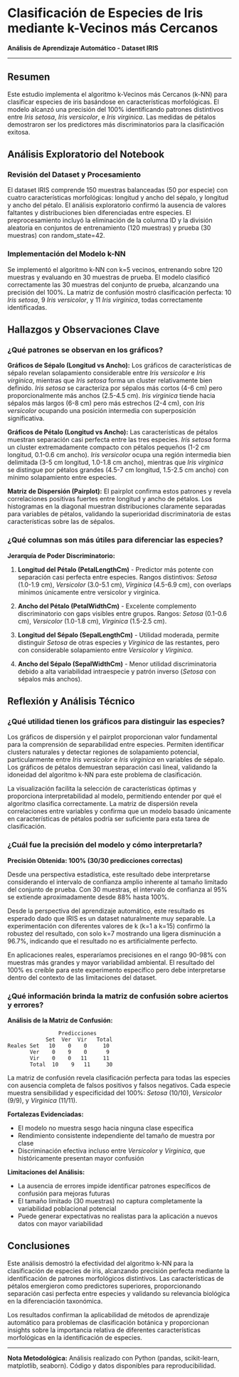 # Clasificación de Especies de Iris mediante k-Vecinos más Cercanos

**Análisis de Aprendizaje Automático - Dataset IRIS**

---

## Resumen

Este estudio implementa el algoritmo k-Vecinos más Cercanos (k-NN) para clasificar especies de iris basándose en características morfológicas. El modelo alcanzó una precisión del 100% identificando patrones distintivos entre *Iris setosa*, *Iris versicolor*, e *Iris virginica*. Las medidas de pétalos demostraron ser los predictores más discriminatorios para la clasificación exitosa.

## Análisis Exploratorio del Notebook

### Revisión del Dataset y Procesamiento

El dataset IRIS comprende 150 muestras balanceadas (50 por especie) con cuatro características morfológicas: longitud y ancho del sépalo, y longitud y ancho del pétalo. El análisis exploratorio confirmó la ausencia de valores faltantes y distribuciones bien diferenciadas entre especies. El preprocesamiento incluyó la eliminación de la columna ID y la división aleatoria en conjuntos de entrenamiento (120 muestras) y prueba (30 muestras) con random_state=42.

### Implementación del Modelo k-NN

Se implementó el algoritmo k-NN con k=5 vecinos, entrenando sobre 120 muestras y evaluando en 30 muestras de prueba. El modelo clasificó correctamente las 30 muestras del conjunto de prueba, alcanzando una precisión del 100%. La matriz de confusión mostró clasificación perfecta: 10 *Iris setosa*, 9 *Iris versicolor*, y 11 *Iris virginica*, todas correctamente identificadas.

## Hallazgos y Observaciones Clave

### ¿Qué patrones se observan en los gráficos?

**Gráficos de Sépalo (Longitud vs Ancho):**
Los gráficos de características de sépalo revelan solapamiento considerable entre *Iris versicolor* e *Iris virginica*, mientras que *Iris setosa* forma un cluster relativamente bien definido. *Iris setosa* se caracteriza por sépalos más cortos (4-6 cm) pero proporcionalmente más anchos (2.5-4.5 cm). *Iris virginica* tiende hacia sépalos más largos (6-8 cm) pero más estrechos (2-4 cm), con *Iris versicolor* ocupando una posición intermedia con superposición significativa.

**Gráficos de Pétalo (Longitud vs Ancho):**
Las características de pétalos muestran separación casi perfecta entre las tres especies. *Iris setosa* forma un cluster extremadamente compacto con pétalos pequeños (1-2 cm longitud, 0.1-0.6 cm ancho). *Iris versicolor* ocupa una región intermedia bien delimitada (3-5 cm longitud, 1.0-1.8 cm ancho), mientras que *Iris virginica* se distingue por pétalos grandes (4.5-7 cm longitud, 1.5-2.5 cm ancho) con mínimo solapamiento entre especies.

**Matriz de Dispersión (Pairplot):**
El pairplot confirma estos patrones y revela correlaciones positivas fuertes entre longitud y ancho de pétalos. Los histogramas en la diagonal muestran distribuciones claramente separadas para variables de pétalos, validando la superioridad discriminatoria de estas características sobre las de sépalos.

### ¿Qué columnas son más útiles para diferenciar las especies?

**Jerarquía de Poder Discriminatorio:**

1. **Longitud del Pétalo (PetalLengthCm)** - Predictor más potente con separación casi perfecta entre especies. Rangos distintivos: *Setosa* (1.0-1.9 cm), *Versicolor* (3.0-5.1 cm), *Virginica* (4.5-6.9 cm), con overlaps mínimos únicamente entre versicolor y virginica.

2. **Ancho del Pétalo (PetalWidthCm)** - Excelente complemento discriminatorio con gaps visibles entre grupos. Rangos: *Setosa* (0.1-0.6 cm), *Versicolor* (1.0-1.8 cm), *Virginica* (1.5-2.5 cm).

3. **Longitud del Sépalo (SepalLengthCm)** - Utilidad moderada, permite distinguir *Setosa* de otras especies y *Virginica* de las restantes, pero con considerable solapamiento entre *Versicolor* y *Virginica*.

4. **Ancho del Sépalo (SepalWidthCm)** - Menor utilidad discriminatoria debido a alta variabilidad intraespecie y patrón inverso (*Setosa* con sépalos más anchos).

## Reflexión y Análisis Técnico

### ¿Qué utilidad tienen los gráficos para distinguir las especies?

Los gráficos de dispersión y el pairplot proporcionan valor fundamental para la comprensión de separabilidad entre especies. Permiten identificar clusters naturales y detectar regiones de solapamiento potencial, particularmente entre *Iris versicolor* e *Iris virginica* en variables de sépalo. Los gráficos de pétalos demuestran separación casi lineal, validando la idoneidad del algoritmo k-NN para este problema de clasificación.

La visualización facilita la selección de características óptimas y proporciona interpretabilidad al modelo, permitiendo entender por qué el algoritmo clasifica correctamente. La matriz de dispersión revela correlaciones entre variables y confirma que un modelo basado únicamente en características de pétalos podría ser suficiente para esta tarea de clasificación.

### ¿Cuál fue la precisión del modelo y cómo interpretarla?

**Precisión Obtenida: 100% (30/30 predicciones correctas)**

Desde una perspectiva estadística, este resultado debe interpretarse considerando el intervalo de confianza amplio inherente al tamaño limitado del conjunto de prueba. Con 30 muestras, el intervalo de confianza al 95% se extiende aproximadamente desde 88% hasta 100%.

Desde la perspectiva del aprendizaje automático, este resultado es esperado dado que IRIS es un dataset naturalmente muy separable. La experimentación con diferentes valores de k (k=1 a k=15) confirmó la robustez del resultado, con solo k=7 mostrando una ligera disminución a 96.7%, indicando que el resultado no es artificialmente perfecto.

En aplicaciones reales, esperaríamos precisiones en el rango 90-98% con muestras más grandes y mayor variabilidad ambiental. El resultado del 100% es creíble para este experimento específico pero debe interpretarse dentro del contexto de las limitaciones del dataset.

### ¿Qué información brinda la matriz de confusión sobre aciertos y errores?

**Análisis de la Matriz de Confusión:**

```
                Predicciones
            Set  Ver  Vir   Total
Reales Set   10    0    0     10
       Ver    0    9    0      9  
       Vir    0    0   11     11
       Total  10    9   11     30
```

La matriz de confusión revela clasificación perfecta para todas las especies con ausencia completa de falsos positivos y falsos negativos. Cada especie muestra sensibilidad y especificidad del 100%: *Setosa* (10/10), *Versicolor* (9/9), y *Virginica* (11/11).

**Fortalezas Evidenciadas:**
- El modelo no muestra sesgo hacia ninguna clase específica
- Rendimiento consistente independiente del tamaño de muestra por clase
- Discriminación efectiva incluso entre *Versicolor* y *Virginica*, que históricamente presentan mayor confusión

**Limitaciones del Análisis:**
- La ausencia de errores impide identificar patrones específicos de confusión para mejoras futuras
- El tamaño limitado (30 muestras) no captura completamente la variabilidad poblacional potencial
- Puede generar expectativas no realistas para la aplicación a nuevos datos con mayor variabilidad

## Conclusiones

Este análisis demostró la efectividad del algoritmo k-NN para la clasificación de especies de iris, alcanzando precisión perfecta mediante la identificación de patrones morfológicos distintivos. Las características de pétalos emergieron como predictores superiores, proporcionando separación casi perfecta entre especies y validando su relevancia biológica en la diferenciación taxonómica.

Los resultados confirman la aplicabilidad de métodos de aprendizaje automático para problemas de clasificación botánica y proporcionan insights sobre la importancia relativa de diferentes características morfológicas en la identificación de especies.

---

**Nota Metodológica:** Análisis realizado con Python (pandas, scikit-learn, matplotlib, seaborn). Código y datos disponibles para reproducibilidad.